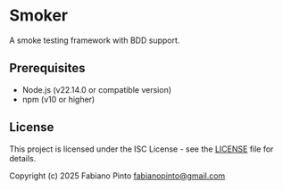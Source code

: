 # Smoker

A smoke testing framework with BDD support.

## Prerequisites

- Node.js (v22.14.0 or compatible version)
- npm (v10 or higher)

## License

This project is licensed under the ISC License - see the [LICENSE](LICENSE) file for details.

Copyright (c) 2025 Fabiano Pinto <fabianopinto@gmail.com>
